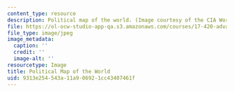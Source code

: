 ```yaml
---
content_type: resource
description: Political map of the world. (Image courtesy of the CIA World Fact Book.)
file: https://ol-ocw-studio-app-qa.s3.amazonaws.com/courses/17-420-advances-in-international-relations-theory-spring-2003/9313e254543a11a906921cc43407461f_chp_political_world_map_2.jpg
file_type: image/jpeg
image_metadata:
  caption: ''
  credit: ''
  image-alt: ''
resourcetype: Image
title: Political Map of the World
uid: 9313e254-543a-11a9-0692-1cc43407461f
---
```

